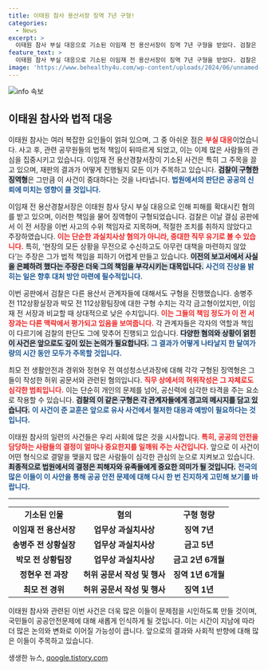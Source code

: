 ```yaml
---
title: 이태원 참사 용산서장 징역 7년 구형!
categories:
  - News
excerpt: >
  이태원 참사 부실 대응으로 기소된 이임재 전 용산서장이 징역 7년 구형을 받았다. 검찰은 그가 사건 책임을 제대로 이행하지 않았다며 강력한 처벌을 요구했다. 9월 30일, 역사적 판결이 내려질 예정이다!
feature_text: >
  이태원 참사 부실 대응으로 기소된 이임재 전 용산서장이 징역 7년 구형을 받았다. 검찰은 그가 사건 책임을 제대로 이행하지 않았다며 강력한 처벌을 요구했다. 9월 30일, 역사적 판결이 내려질 예정이다!
image: 'https://www.behealthy4u.com/wp-content/uploads/2024/06/unnamed-file.png'
---
```


<p><img src="https://www.behealthy4u.com/wp-content/uploads/2024/06/unnamed-file.png" alt="info 속보" /></p>

<h2 data-ke-size="size26">이태원 참사와 법적 대응</h2>

<p data-ke-size="size16"></p>이태원 참사는 여러 복잡한 요인들이 얽혀 있으며, 그 중 아쉬운 점은 <b><span style="color: #ee2323;">부실 대응</span></b>이었습니다. 사고 후, 관련 공무원들의 법적 책임이 뒤따르게 되었고, 이는 이제 많은 사람들의 관심을 집중시키고 있습니다. 이임재 전 용산경찰서장이 기소된 사건은 특히 그 주목을 끌고 있으며, 재판의 결과가 어떻게 진행될지 모든 이가 주목하고 있습니다. <b><span style="background-color: #21538527;">검찰이 구형한 징역형</span></b>은 그만큼 이 사건이 중대하다는 것을 나타냅니다. <b><span style="color: #1a5490;">법원에서의 판단은 공공의 신뢰에 미치는 영향이 클 것입니다.</span></b>

<p data-ke-size="size16"></p>

<p>이임재 전 용산경찰서장은 이태원 참사 당시 부실 대응으로 인해 피해를 확대시킨 혐의를 받고 있으며, 이러한 책임을 물어 징역형이 구형되었습니다. 검찰은 이날 결심 공판에서 이 전 서장을 이번 사고의 수위 책임자로 지목하며, 적절한 조치를 취하지 않았다고 주장하였습니다. <b><span style="color: #ee2323;">이는 단순한 과실치사상 혐의가 아니라, 중대한 직무 유기로 볼 수 있습니다.</span></b> 특히, ‘현장의 모든 상황을 무전으로 수신하고도 아무런 대책을 마련하지 않았다’는 주장은 그가 법적 책임을 피하기 어렵게 만들고 있습니다. <b><span style="background-color: #21538527;">이전의 보고서에서 사실을 은폐하려 했다는 주장은 더욱 그의 책임을 부각시키는 대목입니다.</span></b> <b><span style="color: #1a5490;">사건의 진상을 밝히는 일은 향후 대처 방안 마련에 필수적입니다.</span></b></p>

<p data-ke-size="size16"></p>

<p>이번 공판에서 검찰은 다른 용산서 관계자들에 대해서도 구형을 진행했습니다. 송병주 전 112상황실장과 박모 전 112상황팀장에 대한 구형 수치는 각각 금고형이었지만, 이임재 전 서장과 비교할 때 상대적으로 낮은 수치입니다. <b><span style="color: #ee2323;">이는 그들의 책임 정도가 이 전 서장과는 다른 맥락에서 평가되고 있음을 보여줍니다.</span></b> 각 관계자들은 각자의 역할과 책임이 다르기에 검찰의 판단도 그에 맞추어 진행되고 있습니다. <b><span style="background-color: #21538527;">다양한 혐의와 상황이 얽힌 이 사건은 앞으로도 깊이 있는 논의가 필요합니다.</span></b> <b><span style="color: #1a5490;">그 결과가 어떻게 나타날지 한 달여가량의 시간 동안 모두가 주목할 것입니다.</span></b></p>

<p data-ke-size="size16"></p>

<p>최모 전 생활안전과 경위와 정현우 전 여성청소년과장에 대해 각각 구형된 징역형은 그들이 작성한 허위 공문서와 관련된 혐의입니다. <b><span style="color: #ee2323;">직무 상에서의 허위작성은 그 자체로도 심각한 범죄입니다.</span></b> 이는 단순히 개인의 문제를 넘어, 공신력에 심각한 타격을 주는 요소로 작용할 수 있습니다. <b><span style="background-color: #21538527;">검찰의 이 같은 구형은 각 관계자들에게 경고의 메시지를 담고 있습니다.</span></b> <b><span style="color: #1a5490;">이 사건이 준 교훈은 앞으로 유사 사건에서 철저한 대응과 예방이 필요하다는 것입니다.</span></b></p>

<p data-ke-size="size16"></p>

<p>이태원 참사의 일련의 사건들은 우리 사회에 많은 것을 시사합니다. <b><span style="color: #ee2323;">특히, 공공의 안전을 담당하는 사람들의 결정이 얼마나 중요한지를 일깨워 주는 사건입니다.</span></b> 앞으로 이 사건이 어떤 형식으로 결말을 맺을지 많은 사람들이 심각한 관심의 눈으로 지켜보고 있습니다. <b><span style="background-color: #21538527;">최종적으로 법원에서의 결정은 피해자와 유족들에게 중요한 의미가 될 것입니다.</span></b> <b><span style="color: #1a5490;">전국의 많은 이들이 이 사안을 통해 공공 안전 문제에 대해 다시 한 번 진지하게 고민해 보기를 바랍니다.</span></b></p>

<hr>

<table>
  <tr>
    <td style="text-align: center; height: 17px;"><b>기소된 인물</b></td>
    <td style="text-align: center; height: 17px;"><b>혐의</b></td>
    <td style="text-align: center; height: 17px;"><b>구형 형량</b></td>
  </tr>
  <tr>
    <td style="text-align: center; height: 17px;"><b>이임재 전 용산서장</b></td>
    <td style="text-align: center; height: 17px;"><b>업무상 과실치사상</b></td>
    <td style="text-align: center; height: 17px;"><b>징역 7년</b></td>
  </tr>
  <tr>
    <td style="text-align: center; height: 17px;"><b>송병주 전 상황실장</b></td>
    <td style="text-align: center; height: 17px;"><b>업무상 과실치사상</b></td>
    <td style="text-align: center; height: 17px;"><b>금고 5년</b></td>
  </tr>
  <tr>
    <td style="text-align: center; height: 17px;"><b>박모 전 상황팀장</b></td>
    <td style="text-align: center; height: 17px;"><b>업무상 과실치사상</b></td>
    <td style="text-align: center; height: 17px;"><b>금고 2년 6개월</b></td>
  </tr>
  <tr>
    <td style="text-align: center; height: 17px;"><b>정현우 전 과장</b></td>
    <td style="text-align: center; height: 17px;"><b>허위 공문서 작성 및 행사</b></td>
    <td style="text-align: center; height: 17px;"><b>징역 1년 6개월</b></td>
  </tr>
  <tr>
    <td style="text-align: center; height: 17px;"><b>최모 전 경위</b></td>
    <td style="text-align: center; height: 17px;"><b>허위 공문서 작성 및 행사</b></td>
    <td style="text-align: center; height: 17px;"><b>징역 1년</b></td>
  </tr>
</table>

<p><p data-ke-size="size16"></p>이태원 참사와 관련된 이번 사건은 더욱 많은 이들이 문제점을 시인하도록 만들 것이며, 국민들이 공공안전문제에 대해 새롭게 인식하게 될 것입니다. 이는 시간이 지남에 따라 더 많은 논의와 변화로 이어질 가능성이 큽니다. 앞으로의 결과와 사회적 반향에 대해 많은 이들이 주목하고 있습니다.</p>
생생한 뉴스, <a href="https://qoogle.tistory.com" rel="dofollow">qoogle.tistory.com</a>


